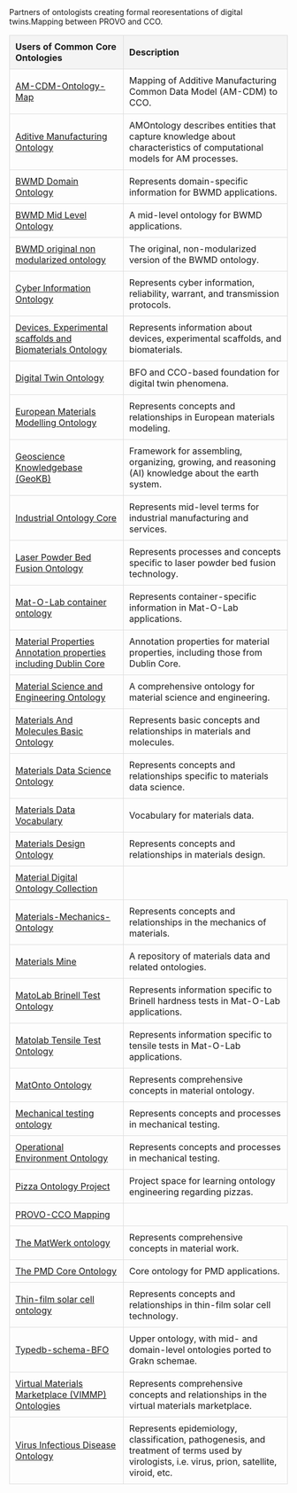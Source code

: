 <!DOCTYPE html>
<html lang="en">
<head>
    <meta charset="UTF-8">
    <meta name="viewport" content="width=device-width, initial-scale=1.0">
    <title>Common Core Ontologies</title>
    <style>
        table { width: 100%; border-collapse: collapse; margin-bottom: 20px; }
        th, td { padding: 10px; border: 1px solid #ddd; text-align: left; }
        th { background-color: #f4f4f4; }
    </style>
</head>
<body>
    <table>
        <thead>
            <tr><th>Users of Common Core Ontologies</th><th>Description</th></tr>
        </thead>
        <tbody>
            <tr><td><a href="https://github.com/BuffaloMfgWorks/AM-CDM-Ontology-Map">AM-CDM-Ontology-Map</a></td><td>Mapping of Additive Manufacturing Common Data Model (AM-CDM) to CCO.</td></tr>
            <tr><td><a href="https://matportal.org/ontologies/AMONTOLOGY">Aditive Manufacturing Ontology</a></td><td>AMOntology describes entities that capture knowledge about characteristics of computational models for AM processes.</td></tr>
            <tr><td><a href="https://matportal.org/ontologies/BWMD-DOMAIN">BWMD Domain Ontology</a></td><td>Represents domain-specific information for BWMD applications.</td></tr>
            <tr><td><a href="https://matportal.org/ontologies/BWMD-MID">BWMD Mid Level Ontology</a></td><td>A mid-level ontology for BWMD applications.</td></tr>
            <tr><td><a href="https://matportal.org/ontologies/BWMD">BWMD original non modularized ontology</a></td><td>The original, non-modularized version of the BWMD ontology.</td></tr>
            <tr><td><a href="https://github.com/CommonCoreOntology/TowardsACyberInformationOntology">Cyber Information Ontology</a></td><td>Represents cyber information, reliability, warrant, and transmission protocols.</td></tr>
            <tr><td><a href="https://matportal.org/ontologies/DEB">Devices, Experimental scaffolds and Biomaterials Ontology</a></td><td>Represents information about devices, experimental scaffolds, and biomaterials.</td></tr>
            <tr><td><a href="https://arxiv.org/pdf/2405.00960v1">Digital Twin Ontology</a></td><td>BFO and CCO-based foundation for digital twin phenomena.</td></tr>
            <tr><td><a href="https://matportal.org/ontologies/EMMO">European Materials Modelling Ontology</a></td><td>Represents concepts and relationships in European materials modeling.</td></tr>
            <tr><td><a href="https://github.com/skybristol/geokb">Geoscience Knowledgebase (GeoKB)</a></td><td>Framework for assembling, organizing, growing, and reasoning (AI) knowledge about the earth system.</td></tr>
            <tr><td><a href="https://github.com/iofoundry/ontology">Industrial Ontology Core</a></td><td>Represents mid-level terms for industrial manufacturing and services.</td></tr>
            <tr><td><a href="https://matportal.org/ontologies/LPBFO">Laser Powder Bed Fusion Ontology</a></td><td>Represents processes and concepts specific to laser powder bed fusion technology.</td></tr>
            <tr><td><a href="https://matportal.org/ontologies/MOCO">Mat-O-Lab container ontology</a></td><td>Represents container-specific information in Mat-O-Lab applications.</td></tr>
            <tr><td><a href="https://matportal.org/ontologies/MP-SCHM">Material Properties Annotation properties including Dublin Core</a></td><td>Annotation properties for material properties, including those from Dublin Core.</td></tr>
            <tr><td><a href="https://matportal.org/ontologies/MSEO">Material Science and Engineering Ontology</a></td><td>A comprehensive ontology for material science and engineering.</td></tr>
            <tr><td><a href="https://matportal.org/ontologies/MAMBO">Materials And Molecules Basic Ontology</a></td><td>Represents basic concepts and relationships in materials and molecules.</td></tr>
            <tr><td><a href="https://matportal.org/ontologies/MDS">Materials Data Science Ontology</a></td><td>Represents concepts and relationships specific to materials data science.</td></tr>
            <tr><td><a href="https://matportal.org/ontologies/NMRRVOCAB">Materials Data Vocabulary</a></td><td>Vocabulary for materials data.</td></tr>
            <tr><td><a href="https://matportal.org/ontologies/MDO-FULL">Materials Design Ontology</a></td><td>Represents concepts and relationships in materials design.</td></tr>
            <tr><td><a href="https://github.com/materialdigital/materialdigital1_ontology_collection/tree/f9be08f730bd093abb8bd3c75fae69f48406f6ea">Material Digital Ontology Collection</a></td></td>Partners of ontologists creating formal reoresentations of digital twins.</td></tr>
            <tr><td><a href="https://matportal.org/ontologies/MECH">Materials-Mechanics-Ontology</a></td><td>Represents concepts and relationships in the mechanics of materials.</td></tr>
            <tr><td><a href="https://matportal.org/ontologies/MM">Materials Mine</a></td><td>A repository of materials data and related ontologies.</td></tr>
            <tr><td><a href="https://matportal.org/ontologies/MOL_BRINELL">MatoLab Brinell Test Ontology</a></td><td>Represents information specific to Brinell hardness tests in Mat-O-Lab applications.</td></tr>
            <tr><td><a href="https://matportal.org/ontologies/MOL_TENSILE">Matolab Tensile Test Ontology</a></td><td>Represents information specific to tensile tests in Mat-O-Lab applications.</td></tr>
            <tr><td><a href="https://matportal.org/ontologies/MATONTO">MatOnto Ontology</a></td><td>Represents comprehensive concepts in material ontology.</td></tr>
            <tr><td><a href="https://matportal.org/ontologies/MTO">Mechanical testing ontology</a></td><td>Represents concepts and processes in mechanical testing.</td></tr>
            <tr><td><a href="https://github.com/TRADOC-G2/oe-ontology/blob/0fe9577b6f603475c80b9aa36fbbcf49dd3d6797/ExtendedRelationOntology.ttl#L15">Operational Environment Ontology</a></td><td>Represents concepts and processes in mechanical testing.</td></tr>
            <tr><td><a href="https://github.com/TrustedAI-KG-NLP/cco-pizza">Pizza Ontology Project</a></td><td>Project space for learning ontology engineering regarding pizzas.</td></tr>
            <tr><td><a href="https://github.com/BFO-Mappings/PROV-to-BFO/blob/0ebed419d2584e4ea7a0dcecd93aeb17caafe11a/prov-cco-directmappings.ttl#L15">PROVO-CCO Mapping</a></td></tr>Mapping between PROVO and CCO.</td></tr>
            <tr><td><a href="https://matportal.org/ontologies/MWO">The MatWerk ontology</a></td><td>Represents comprehensive concepts in material work.</td></tr>
            <tr><td><a href="https://matportal.org/ontologies/PMDCO">The PMD Core Ontology</a></td><td>Core ontology for PMD applications.</td></tr>
            <tr><td><a href="https://matportal.org/ontologies/TFSCO">Thin-film solar cell ontology</a></td><td>Represents concepts and relationships in thin-film solar cell technology.</td></tr>
            <tr><td><a href="https://github.com/JonThom/typedb-schema-BFO">Typedb-schema-BFO</a></td><td>Upper ontology, with mid- and domain-level ontologies ported to Grakn schemae.</td></tr>
            <tr><td><a href="https://matportal.org/ontologies/VIMMP_ONTOLOGIES">Virtual Materials Marketplace (VIMMP) Ontologies</a></td><td>Represents comprehensive concepts and relationships in the virtual materials marketplace.</td></tr>
            <tr><td><a href="https://bioportal.bioontology.org/ontologies/VIDO">Virus Infectious Disease Ontology</a></td><td>Represents epidemiology, classification, pathogenesis, and treatment of terms used by virologists, i.e. virus, prion, satellite, viroid, etc.</td></tr>
        </tbody>
    </table>
</body>
</html>